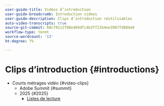 ```yaml
---
user-guide-title: Vidéos d’introduction
user-guide-breadcrumb: Introduction videos
user-guide-description: Clips d’introduction réutilisables
auto-video-transcripts: true
source-git-commit: 60c79112f88e404dfc4b3ff21b4ee3967fd884a9
workflow-type: tm+mt
source-wordcount: '13'
ht-degree: 7%

---
```



# Clips d’introduction {#introductions}

+ Courts métrages vidéo {#video-clips}
   + Adobe Summit {#summit}
   + 2025 {#2025}
      + [Listes de lecture](video-clips/summit/2025/playlists.md)
